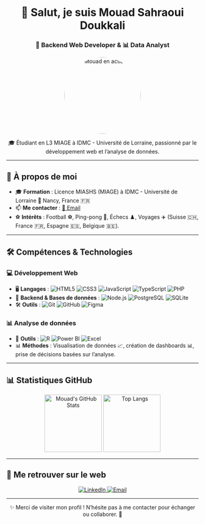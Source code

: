<h1 align="center">👋 Salut, je suis Mouad Sahraoui Doukkali</h1>
<h3 align="center">🚀 Backend Web Developer & 📊 Data Analyst</h3>

<p align="center">
  <!-- Photo de profil style "data" choisie -->
  <img src="https://img.freepik.com/vecteurs-premium/homme-travaillant-ordinateur-portable-icone-illustration-travail-personnage-dessin-anime-mascotte-maison-concept-icone-personnes-isole_138676-1090.jpg" alt="Mouad en action" width="200" style="border-radius: 50%;"/>
</p>

<p align="center">
  🎓 Étudiant en L3 MIAGE à IDMC - Université de Lorraine, passionné par le développement web et l’analyse de données.
</p>

---

## 🧐 À propos de moi 

- 🎓 **Formation** : Licence MIASHS (MIAGE) à IDMC - Université de Lorraine 📍 Nancy, France 🇫🇷
- 📫 **Me contacter** : [📧 Email](mailto:sahraouidoukkalimouad@gmail.com)
- ⚽ **Intérêts** : Football ⚽, Ping-pong 🏓, Échecs ♟️, Voyages ✈️ (Suisse 🇨🇭, France 🇫🇷, Espagne 🇪🇸, Belgique 🇧🇪).

---

## 🛠️ Compétences & Technologies 

### 💻 Développement Web 
- 🖥️ **Langages** : ![HTML5](https://img.shields.io/badge/-HTML5-E34F26?logo=html5&logoColor=white&style=for-the-badge) ![CSS3](https://img.shields.io/badge/-CSS3-1572B6?logo=css3&logoColor=white&style=for-the-badge) ![JavaScript](https://img.shields.io/badge/-JavaScript-F7DF1E?logo=javascript&logoColor=black&style=for-the-badge) ![TypeScript](https://img.shields.io/badge/-TypeScript-3178C6?logo=typescript&logoColor=white&style=for-the-badge) ![PHP](https://img.shields.io/badge/-PHP-777BB4?logo=php&logoColor=white&style=for-the-badge)
- 🔌 **Backend & Bases de données** : ![Node.js](https://img.shields.io/badge/-Node.js-339933?logo=node.js&logoColor=white&style=for-the-badge) ![PostgreSQL](https://img.shields.io/badge/-PostgreSQL-336791?logo=postgresql&logoColor=white&style=for-the-badge) ![SQLite](https://img.shields.io/badge/-SQLite-003B57?logo=sqlite&logoColor=white&style=for-the-badge)
- 🛠️ **Outils** : ![Git](https://img.shields.io/badge/-Git-F05032?logo=git&logoColor=white&style=for-the-badge) ![GitHub](https://img.shields.io/badge/-GitHub-181717?logo=github&logoColor=white&style=for-the-badge) ![Figma](https://img.shields.io/badge/-Figma-F24E1E?logo=figma&logoColor=white&style=for-the-badge)

### 📊 Analyse de données 
- 🧮 **Outils** : ![R](https://img.shields.io/badge/-R-276DC3?logo=r&logoColor=white&style=for-the-badge) ![Power BI](https://img.shields.io/badge/-Power%20BI-F2C811?logo=power-bi&logoColor=black&style=for-the-badge) ![Excel](https://img.shields.io/badge/-Excel-217346?logo=microsoft-excel&logoColor=white&style=for-the-badge)
- 📊 **Méthodes** : Visualisation de données 📈, création de dashboards 📊, prise de décisions basées sur l’analyse.

---

## 📊 Statistiques GitHub 

<p align="center">
  <img src="https://github-readme-stats.vercel.app/api?username=Mouadistaa&show_icons=true&theme=radical" alt="Mouad's GitHub Stats" height="150"/>
  <img src="https://github-readme-stats.vercel.app/api/top-langs/?username=Mouadistaa&layout=compact&theme=radical" alt="Top Langs" height="150"/>
</p>

---

## 🔗 Me retrouver sur le web 

<p align="center">
  <a href="https://www.linkedin.com/in/mouad-sahraoui-doukkali-481b74251/" target="_blank">
    <img src="https://img.shields.io/badge/-LinkedIn-0077B5?logo=linkedin&logoColor=white&style=for-the-badge" alt="LinkedIn">
  </a>
  <a href="mailto:sahraouidoukkalimouad@gmail.com" target="_blank">
    <img src="https://img.shields.io/badge/-Email-D14836?logo=gmail&logoColor=white&style=for-the-badge" alt="Email">
  </a>
</p>

---

<p align="center">
  ✨ Merci de visiter mon profil ! N’hésite pas à me contacter pour échanger ou collaborer. 🚀
</p>
